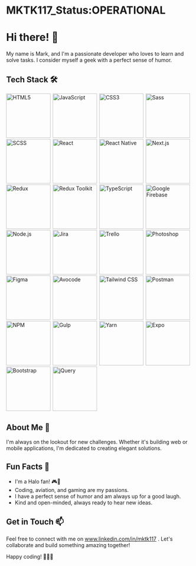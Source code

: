 # MKTK117_Status:OPERATIONAL

# Hi there! 👋

My name is Mark, and I'm a passionate developer who loves to learn and solve tasks. I consider myself a geek with a perfect sense of humor.

## Tech Stack 🛠️

<p align="left">
  <img src="https://img.shields.io/badge/HTML5-E34F26?logo=html5&logoColor=white&style=flat-square&logoWidth=40&label=" alt="HTML5" style="margin-right: 2px; width: 120px;">
  <img src="https://img.shields.io/badge/JavaScript-F7DF1E?logo=javascript&logoColor=black&style=flat-square&logoWidth=40&label=" alt="JavaScript" style="margin-right: 2px; width: 120px;">
  <img src="https://img.shields.io/badge/CSS3-1572B6?logo=css3&logoColor=white&style=flat-square&logoWidth=40&label=" alt="CSS3" style="margin-right: 2px; width: 120px;">
  <img src="https://img.shields.io/badge/Sass-CC6699?logo=sass&logoColor=white&style=flat-square&logoWidth=40&label=" alt="Sass" style="margin-right: 2px; width: 120px;">
  <img src="https://img.shields.io/badge/SCSS-CC6699?logo=sass&logoColor=white&style=flat-square&logoWidth=40&label=" alt="SCSS" style="margin-right: 2px; width: 120px;">
  <img src="https://img.shields.io/badge/React-61DAFB?logo=react&logoColor=white&style=flat-square&logoWidth=40&label=" alt="React" style="margin-right: 2px; width: 120px;">
  <img src="https://img.shields.io/badge/React_Native-61DAFB?logo=react&logoColor=white&style=flat-square&logoWidth=40&label=" alt="React Native" style="margin-right: 2px; width: 120px;">
  <img src="https://img.shields.io/badge/Next.js-000000?logo=next.js&logoColor=white&style=flat-square&logoWidth=40&label=" alt="Next.js" style="margin-right: 2px; width: 120px;">
  <img src="https://img.shields.io/badge/Redux-764ABC?logo=redux&logoColor=white&style=flat-square&logoWidth=40&label=" alt="Redux" style="margin-right: 2px; width: 120px;">
  <img src="https://img.shields.io/badge/Redux_Toolkit-764ABC?logo=redux&logoColor=white&style=flat-square&logoWidth=40&label=" alt="Redux Toolkit" style="margin-right: 2px; width: 120px;">
  <img src="https://img.shields.io/badge/TypeScript-3178C6?logo=typescript&logoColor=white&style=flat-square&logoWidth=40&label=" alt="TypeScript" style="margin-right: 2px; width: 120px;">
  <img src="https://img.shields.io/badge/Firebase-FFCA28?logo=firebase&logoColor=black&style=flat-square&logoWidth=40&label=" alt="Google Firebase" style="margin-right: 2px; width: 120px;">
  <img src="https://img.shields.io/badge/Node.js-43853D?logo=node.js&logoColor=white&style=flat-square&logoWidth=40&label=" alt="Node.js" style="margin-right: 2px; width: 120px;">
  <img src="https://img.shields.io/badge/Jira-0052CC?logo=jira&logoColor=white&style=flat-square&logoWidth=40&label=" alt="Jira" style="margin-right: 2px; width: 120px;">
  <img src="https://img.shields.io/badge/Trello-0079BF?logo=trello&logoColor=white&style=flat-square&logoWidth=40&label=" alt="Trello" style="margin-right: 2px; width: 120px;">
  <img src="https://img.shields.io/badge/Photoshop-31A8FF?logo=adobe-photoshop&logoColor=white&style=flat-square&logoWidth=40&label=" alt="Photoshop" style="margin-right: 2px; width: 120px;">
  <img src="https://img.shields.io/badge/Figma-F24E1E?logo=figma&logoColor=white&style=flat-square&logoWidth=40&label=" alt="Figma" style="margin-right: 2px; width: 120px;">
  <img src="https://img.shields.io/badge/Avocode-0061F2?logo=avocode&logoColor=white&style=flat-square&logoWidth=40&label=" alt="Avocode" style="margin-right: 2px; width: 120px;">
  <img src="https://img.shields.io/badge/Tailwind_CSS-38B2AC?logo=tailwind-css&logoColor=white&style=flat-square&logoWidth=40&label=" alt="Tailwind CSS" style="margin-right: 2px; width: 120px;">
  <img src="https://img.shields.io/badge/Postman-FF6C37?logo=postman&logoColor=white&style=flat-square&logoWidth=40&label=" alt="Postman" style="margin-right: 2px; width: 120px;">
  <img src="https://img.shields.io/badge/NPM-CB3837?logo=npm&logoColor=white&style=flat-square&logoWidth=40&label=" alt="NPM" style="margin-right: 2px; width: 120px;">
  <img src="https://img.shields.io/badge/Gulp-CF4647?logo=gulp&logoColor=white&style=flat-square&logoWidth=40&label=" alt="Gulp" style="margin-right: 2px; width: 120px;">
  <img src="https://img.shields.io/badge/Yarn-2C8EBB?logo=yarn&logoColor=white&style=flat-square&logoWidth=40&label=" alt="Yarn" style="margin-right: 2px; width: 120px;">
  <img src="https://img.shields.io/badge/Expo-000020?logo=expo&logoColor=white&style=flat-square&logoWidth=40&label=" alt="Expo" style="margin-right: 2px; width: 120px;">
  <img src="https://img.shields.io/badge/Bootstrap-563D7C?logo=bootstrap&logoColor=white&style=flat-square&logoWidth=40&label=" alt="Bootstrap" style="margin-right: 2px; width: 120px;">
  <img src="https://img.shields.io/badge/jQuery-0769AD?logo=jquery&logoColor=white&style=flat-square&logoWidth=40&label=" alt="jQuery" style="margin-right: 2px; width: 120px;">
</p>




## About Me 💼

I'm always on the lookout for new challenges. Whether it's building web or mobile applications, I'm dedicated to creating elegant solutions.

## Fun Facts 🚀

- I'm a Halo fan! 🎮🔫
- Coding, aviation, and gaming are my passions.
- I have a perfect sense of humor and am always up for a good laugh.
- Kind and open-minded, always ready to hear new ideas.

## Get in Touch 📫

Feel free to connect with me on www.linkedin.com/in/mktk117 . Let's collaborate and build something amazing together!

Happy coding! 👩‍💻🚀








